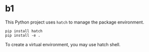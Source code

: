 # b1

This Python project uses `hatch` to manage the package environment. 

```
pip install hatch
pip install -e .
```

To create a virtual environment, you may use hatch shell.
